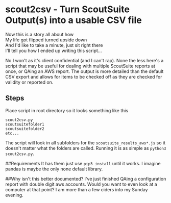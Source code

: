 # scout2csv - Turn ScoutSuite Output(s) into a usable CSV file
Now this is a story all about how<br/>
My life got flipped turned upside down<br/>
And I'd like to take a minute, just sit right there<br/>
I'll tell you how I ended up writing this script...<br/>

No I won't as it's client confidential (and I can't rap). None the less here's a script that may be useful for dealing with multiple ScoutSuite reports at once, or QAing an AWS report. The output is more detailed than the default CSV export and allows for items to be checked off as they are checked for validity or reported on.

## Steps
Place script in root directory so it looks something like this
```
scout2csv.py
scoutsuitefolder1
scoutsuitefolder2
etc...
```
The script will look in all subfolders for the `scoutsuite_results_aws*.js` so it doesn't matter what the folders are called. Running it is as simple as `python3 scout2csv.py`.

##Requirements
It has them just use `pip3 install` until it works. I imagine pandas is maybe the only none default library.

##Why isn't this better documented?
I've just finished QAing a configuration report with double digit aws accounts. Would you want to even look at a computer at that point? I am more than a few ciders into my Sunday evening.
